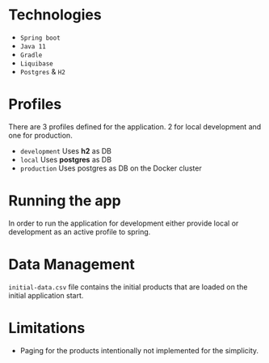 
# Technologies
- `Spring boot`
- `Java 11`
- `Gradle`
- `Liquibase`
- `Postgres` & `H2`

# Profiles
There are 3 profiles defined for the application. 2 for local development and one for production.
- `development` Uses **h2** as DB 
- `local` Uses **postgres** as DB
- `production` Uses postgres as DB on the Docker cluster

# Running the app
In order to run the application for development either provide local or development as an active profile to spring.

# Data Management
`initial-data.csv` file contains the initial products that are loaded on the initial application start.

# Limitations
- Paging for the products intentionally not implemented for the simplicity. 
